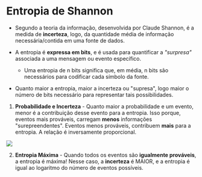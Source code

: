 # Entropia de Shannon

- Segundo a teoria da informação, desenvolvida por Claude Shannon, é a medida de **incerteza**, logo, da quantidade média de informação necessária/contida em uma fonte de dados.

- A entropia é **expressa em bits**, e é usada para quantificar a *"surpresa"* associada a uma mensagem ou evento específico.
	- Uma entropia de n bits significa que, em média, n bits são necessários para codificar cada símbolo da fonte.

- Quanto maior a entropia, maior a incerteza ou "supresa", logo maior o número de bits necessário para representar tais possibilidades.

1. **Probabilidade e Incerteza** - Quanto maior a probabilidade e um evento, menor é a contribuição desse evento para a entropia. Isso porque, eventos mais prováveis, carregam **menos** informações "surepreendentes". Eventos menos prováveis, contribuem **mais** para a entropia. A relação é inversamente proporcional.

<img src="https://i.ytimg.com/vi/0QA7eemva0k/maxresdefault.jpg">


2. **Entropia Máxima** - Quando todos os eventos são **igualmente prováveis**, a entropia é máxima! Nesse caso, a **incerteza** é MAIOR, e a entropia é igual ao logaritmo do número de eventos possíveis.

